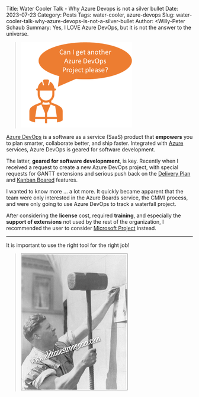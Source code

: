 Title: Water Cooler Talk - Why Azure Devops is not a silver bullet
Date: 2023-07-23
Category: Posts 
Tags: water-cooler, azure-devops
Slug: water-cooler-talk-why-azure-devops-is-not-a-silver-bullet
Author: <Willy-Peter Schaub
Summary: Yes, I LOVE Azure DevOps, but it is not the answer to the universe.

> ![AzdO the silver bullet](../images/water-cooler-talk-why-azure-devops-is-not-a-silver-bullet-1.png) 

[Azure DevOps](https://azure.microsoft.com/en-us/products/devops/) is a software as a service (SaaS) product that **empowers** you to plan smarter, collaborate better, and ship faster. Integrated with [Azure](https://learn.microsoft.com/en-us/azure/?product=popular) services, Azure DevOps is geared for software development.

The latter, **geared for software developnment**, is key. Recently when I received a request to create a new Azure DevOps project, with special requests for GANTT extensions and serious push back on the [Delivery Plan](https://learn.microsoft.com/en-us/azure/devops/boards/plans/track-dependencies?view=azure-devops) and [Kanban Boared](https://learn.microsoft.com/en-us/azure/devops/boards/boards/kanban-quickstart?view=azure-devops) features.

I wanted to know more ... a lot more. It quickly became apparent that the team were only interested in the Azure Boards service, the CMMI process, and were only going to use Azure DevOps to track a waterfall project.

After considering the **license** cost, required **training**, and especially the **support of extensions** not used by the rest of the organization, I recommended the user to consider [Microsoft Project](https://www.microsoft.com/en-ca/microsoft-365/project/compare-microsoft-project-management-software) instead.

---

It is important to use the right tool for the right job!

> ![Sledgehammer](../images/water-cooler-talk-why-azure-devops-is-not-a-silver-bullet-2.png) 

